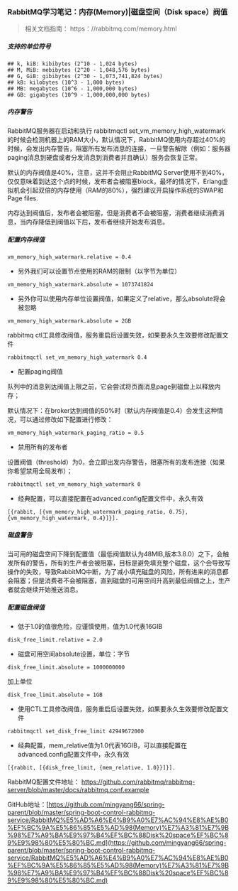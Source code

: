 ### RabbitMQ学习笔记：内存(Memory)|磁盘空间（Disk space）阀值

> 相关文档指南： https：//rabbitmq.com/memory.html 

##### 支持的单位符号

```
## k, kiB: kibibytes (2^10 - 1,024 bytes)
## M, MiB: mebibytes (2^20 - 1,048,576 bytes)
## G, GiB: gibibytes (2^30 - 1,073,741,824 bytes)
## kB: kilobytes (10^3 - 1,000 bytes)
## MB: megabytes (10^6 - 1,000,000 bytes)
## GB: gigabytes (10^9 - 1,000,000,000 bytes)
```

##### 内存警告

RabbitMQ服务器在启动和执行 rabbitmqctl set_vm_memory_high_watermark 的时候会检测机器上的RAM大小，默认情况下，RabbitMQ使用内存超过40%的时候，会发出内存警告，阻塞所有发布消息的连接，一旦警告解除（例如：服务器paging消息到硬盘或者分发消息到消费者并且确认）服务会恢复正常。



默认的内存阀值是40%，注意，这并不会阻止RabbitMQ Server使用不到40%，仅仅意味着到达这个点的时候，发布者会被阻塞block，最坏的情况下，Erlang虚拟机会引起双倍的内存使用（RAM的80%），强烈建议开启操作系统的SWAP和Page files.



内存达到阀值后，发布者会被阻塞，但是消费者不会被阻塞，消费者继续消费消息，当内存降低到阀值以下后，发布者继续开始发布消息。

##### 配置内存阀值

```
vm_memory_high_watermark.relative = 0.4
```

- 另外我们可以设置节点使用的RAM的限制（以字节为单位）

```
vm_memory_high_watermark.absolute = 1073741824
```

- 另外你可以使用内存单位设置阀值，如果定义了relative，那么absolute将会被忽略

```
vm_memory_high_watermark.absolute = 2GB
```

rabbitmq ctl工具修改阀值，服务重启后设置失效，如果要永久生效要修改配置文件

```
rabbitmqctl set_vm_memory_high_watermark 0.4
```

- 配置paging阀值

队列中的消息到达阀值上限之前，它会尝试将页面消息page到磁盘上以释放内存；

默认情况下：在broker达到阀值的50%时（默认内存阀值是0.4）会发生这种情况，可以通过修改如下配置进行修改：

```
vm_memory_high_watermark_paging_ratio = 0.5
```

- 禁用所有的发布者

设置阀值（threshold）为0，会立即出发内存警告，阻塞所有的发布连接（如果你希望禁用全局发布）；

```
rabbitmqctl set_vm_memory_high_watermark 0
```

- 经典配置，可以直接配置在advanced.config配置文件中，永久有效

```
[{rabbit, [{vm_memory_high_watermark_paging_ratio, 0.75},{vm_memory_high_watermark, 0.4}]}].
```



##### 磁盘警告

当可用的磁盘空间下降到配置值（最低阀值默认为48MIB,版本3.8.0）之下，会触发所有的警告，所有的生产者会被阻塞，目标是避免填充整个磁盘，这个会导致写操作的失败，导致RabbitMQ中断，为了减小填充磁盘的风险，所有进来的消息都会阻塞；但是消费者不会被阻塞，直到磁盘的可用空间升高到最低阀值之上，生产者就会继续开始推送消息。

##### 配置磁盘阀值

- 低于1.0的值很危险，应谨慎使用，值为1.0代表16GIB

```
disk_free_limit.relative = 2.0
```

- 磁盘可用空间absolute设置，单位：字节

```
disk_free_limit.absolute = 1000000000
```

加上单位

```
disk_free_limit.absolute = 1GB
```



- 使用CTL工具修改阀值，服务重启后设置失效，如果要永久生效要修改配置文件

```
rabbitmqctl set_disk_free_limit 42949672000
```

- 经典配置，mem_relative值为1.0代表16GIB，可以直接配置在advanced.config配置文件中，永久有效

```
[{rabbit, [{disk_free_limit, {mem_relative, 1.0}}]}].
```

RabbitMQ配置文件地址： https://github.com/rabbitmq/rabbitmq-server/blob/master/docs/rabbitmq.conf.example 

GitHub地址：[https://github.com/mingyang66/spring-parent/blob/master/spring-boot-control-rabbitmq-service/RabbitMQ%E5%AD%A6%E4%B9%A0%E7%AC%94%E8%AE%B0%EF%BC%9A%E5%86%85%E5%AD%98(Memory)%E7%A3%81%E7%9B%98%E7%A9%BA%E9%97%B4%EF%BC%88Disk%20space%EF%BC%89%E9%98%80%E5%80%BC.md](https://github.com/mingyang66/spring-parent/blob/master/spring-boot-control-rabbitmq-service/RabbitMQ%E5%AD%A6%E4%B9%A0%E7%AC%94%E8%AE%B0%EF%BC%9A%E5%86%85%E5%AD%98(Memory)%E7%A3%81%E7%9B%98%E7%A9%BA%E9%97%B4%EF%BC%88Disk%20space%EF%BC%89%E9%98%80%E5%80%BC.md)
